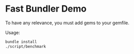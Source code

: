 # Fast Bundler Demo

To have any relevance, you must add gems to your gemfile.

Usage:

```sh
bundle install
./script/benchmark
```
